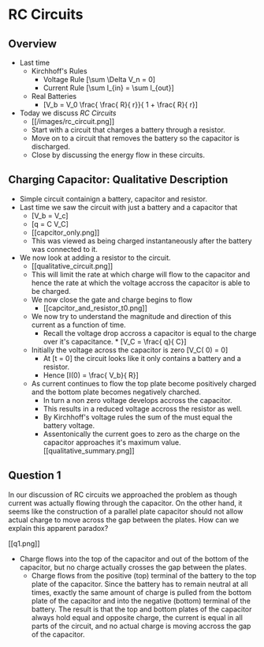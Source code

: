 # RC Circuits

## Overview
* Last time
  * Kirchhoff's Rules
      * Voltage Rule \[\sum \Delta V_n = 0\]
      * Current Rule \[\sum I_{in} = \sum I_{out}\]
  * Real Batteries
      * \[V_b = V_0 \frac{ \frac{ R}{ r}}{ 1 + \frac{ R}{ r}\]
* Today we discuss _RC Circuits_
    * [[/images/rc_circuit.png]] 
    * Start with a circuit that charges a battery through a resistor.
    * Move on to a circuit that removes the battery so the capacitor is
      discharged.
    * Close by discussing the energy flow in these circuits.

## Charging Capacitor: Qualitative Description
* Simple circuit containign a battery, capacitor and resistor.
* Last time we saw the circuit with just a battery and a capacitor that
  * \[V_b = V_c\]
  * \[q = C V_C\]
  * [[capcitor_only.png]]
  * This was viewed as being charged instantaneously after the battery was connected to it.
* We now look at adding a resistor to the circuit.
  * [[qualitative_circuit.png]]
  * This will limit the rate at which charge will flow to the capacitor and hence the 
    rate at which the voltage accross the capacitor is able to be charged.
  * We now close the gate and charge begins to flow
      * [[capcitor_and_resistor_t0.png]]
  * We now try to understand the magnitude and direction of this current 
    as a function of time.
      * Recall the voltage drop accross a capacitor is equal to the 
        charge over it's capacitance.
            * \[V_C = \frac{ q}{ C}\]
  * Initially the voltage across the capacitor is zero \[V_C( 0) = 0\]
      * At \[t = 0\] the circuit looks like it only contains a battery and a resistor.
      * Hence \[I(0) = \frac{ V_b}{ R}\]
  * As current continues to flow the top plate become positively charged and the bottom
    plate becomes negatively charched.
      * In turn a non zero voltage develops accross the capacitor.
      * This results in a reduced voltage accross the resistor as well.
      * By Kirchhoff's voltage rules the sum of the must equal the battery voltage.
      * Assentonically the current goes to zero as the charge on the capacitor approaches
        it's maximum value.
[[qualitative_summary.png]]

## Question 1
In our discussion of RC circuits we approached the problem as though current was 
actually flowing through the capacitor. On the other hand, it seems like the 
construction of a parallel plate capacitor should not allow actual charge to 
move across the gap between the plates. How can we explain this apparent paradox?

[[q1.png]]

* Charge flows into the top of the capacitor and out of the bottom of the capacitor, 
  but no charge actually crosses the gap between the plates.
  * Charge flows from the positive (top) terminal of the battery to the top plate of 
    the capacitor. Since the battery has to remain neutral at all times, exactly the 
    same amount of charge is pulled from the bottom plate of the capacitor and into the 
    negative (bottom) terminal of the battery. The result is that the top and bottom 
    plates of the capacitor always hold equal and opposite charge, the current is equal 
    in all parts of the circuit, and no actual charge is moving accross the gap of the 
    capacitor.

